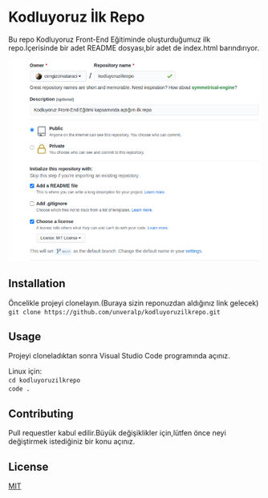 # Kodluyoruz İlk Repo
Bu repo Kodluyoruz Front-End Eğitiminde oluşturduğumuz ilk repo.İçerisinde bir adet README dosyası,bir adet de index.html barındırıyor.

![random](https://github.com/Kodluyoruz/taskforce/blob/main/git/odev1/figures/github.png)

## Installation
Öncelikle projeyi clonelayın.(Buraya sizin reponuzdan aldığınız link gelecek)\
`git clone https://github.com/unveralp/kodluyoruzilkrepo.git`



## Usage
Projeyi cloneladıktan sonra Visual Studio Code programında açınız.

Linux için:\
`cd kodluyoruzilkrepo`\
`code .`

## Contributing
Pull requestler kabul edilir.Büyük değişiklikler için,lütfen önce neyi değiştirmek istediğiniz bir konu açınız.

## License
[MIT](https://opensource.org/licenses/MIT)
